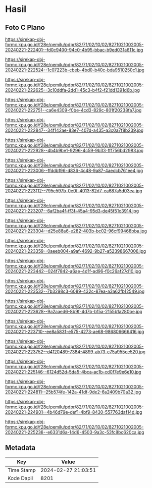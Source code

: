 # Hasil

## Foto C Plano

https://sirekap-obj-formc.kpu.go.id/f28e/pemilu/pdpr/82/71/02/10/02/8271021002005-20240221-222401--fd0c9400-94c0-4b95-bbac-b9ed031a611c.jpg

https://sirekap-obj-formc.kpu.go.id/f28e/pemilu/pdpr/82/71/02/10/02/8271021002005-20240221-222524--1c07223b-cbeb-4bd0-b40c-bda9510250c1.jpg

https://sirekap-obj-formc.kpu.go.id/f28e/pemilu/pdpr/82/71/02/10/02/8271021002005-20240221-222625--3c10ddfa-2dd1-45c3-b4f2-f21dd1391d6b.jpg

https://sirekap-obj-formc.kpu.go.id/f28e/pemilu/pdpr/82/71/02/10/02/8271021002005-20240221-222751--ca6e4309-f0be-4cd3-829c-801f20238fa7.jpg

https://sirekap-obj-formc.kpu.go.id/f28e/pemilu/pdpr/82/71/02/10/02/8271021002005-20240221-222847--34f142ae-83e7-407d-a435-a3c0a7f8b239.jpg

https://sirekap-obj-formc.kpu.go.id/f28e/pemilu/pdpr/82/71/02/10/02/8271021002005-20240221-222928--4b4b9be1-9296-4c59-9b33-fff756bd2983.jpg

https://sirekap-obj-formc.kpu.go.id/f28e/pemilu/pdpr/82/71/02/10/02/8271021002005-20240221-223006--ffddb196-d836-4c48-9a87-4aedcb761ee4.jpg

https://sirekap-obj-formc.kpu.go.id/f28e/pemilu/pdpr/82/71/02/10/02/8271021002005-20240221-223112--795c597b-0e0f-4013-82d7-ea687a5d03ea.jpg

https://sirekap-obj-formc.kpu.go.id/f28e/pemilu/pdpr/82/71/02/10/02/8271021002005-20240221-223207--6af2ba4f-ff3f-45a4-95d3-de45f51c3914.jpg

https://sirekap-obj-formc.kpu.go.id/f28e/pemilu/pdpr/82/71/02/10/02/8271021002005-20240221-223304--d25e88a6-e282-403b-bc02-96cf99468bba.jpg

https://sirekap-obj-formc.kpu.go.id/f28e/pemilu/pdpr/82/71/02/10/02/8271021002005-20240221-223359--0aeeb004-a9af-4692-9b27-a52398667006.jpg

https://sirekap-obj-formc.kpu.go.id/f28e/pemilu/pdpr/82/71/02/10/02/8271021002005-20240221-223442--024f7842-a6ae-4d1f-ad96-f0c26af27d10.jpg

https://sirekap-obj-formc.kpu.go.id/f28e/pemilu/pdpr/82/71/02/10/02/8271021002005-20240221-223532--7b3298c3-6089-432c-87ea-a3a62fb12549.jpg

https://sirekap-obj-formc.kpu.go.id/f28e/pemilu/pdpr/82/71/02/10/02/8271021002005-20240221-223628--9a2aaed6-8b9f-4d7b-b15a-2155b1a280be.jpg

https://sirekap-obj-formc.kpu.go.id/f28e/pemilu/pdpr/82/71/02/10/02/8271021002005-20240221-223710--ee8a5831-e575-4273-ae68-986806666416.jpg

https://sirekap-obj-formc.kpu.go.id/f28e/pemilu/pdpr/82/71/02/10/02/8271021002005-20240221-223752--d4120489-7384-4899-ab73-c75a955ce520.jpg

https://sirekap-obj-formc.kpu.go.id/f28e/pemilu/pdpr/82/71/02/10/02/8271021002005-20240221-225146--6124d52d-5da5-4bca-ac1b-cd0f7e9e6e10.jpg

https://sirekap-obj-formc.kpu.go.id/f28e/pemilu/pdpr/82/71/02/10/02/8271021002005-20240221-224811--25b574fe-142a-41df-9de2-6a2409b70a32.jpg

https://sirekap-obj-formc.kpu.go.id/f28e/pemilu/pdpr/82/71/02/10/02/8271021002005-20240221-224901--4b46d79e-def1-4bf9-8430-557763daf14d.jpg

https://sirekap-obj-formc.kpu.go.id/f28e/pemilu/pdpr/82/71/02/10/02/8271021002005-20240221-225238--e6331d6a-14d6-4503-9a3c-53fc8bc620ca.jpg


## Metadata

| Key        | Value               |
| ---------- | ------------------- |
| Time Stamp | 2024-02-27 21:03:51 |
| Kode Dapil | 8201                |



